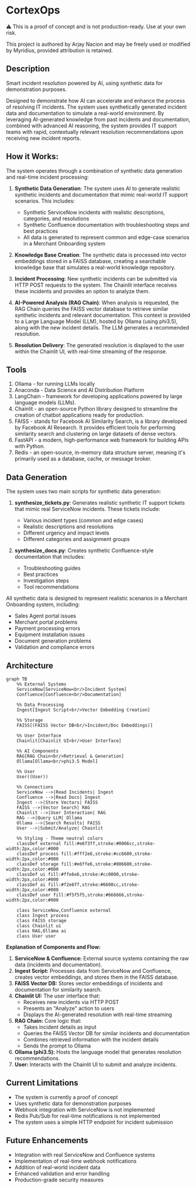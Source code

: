 # CortexOps
⚠️ This is a proof of concept and is not production-ready. Use at your own risk.

This project is authored by Arjay Nacion and may be freely used or modified by Myridius, provided attribution is retained.

## Description
Smart incident resolution powered by AI, using synthetic data for demonstration purposes.

Designed to demonstrate how AI can accelerate and enhance the process of resolving IT incidents. The system uses synthetically generated incident data and documentation to simulate a real-world environment. By leveraging AI-generated knowledge from past incidents and documentation, combined with advanced AI reasoning, the system provides IT support teams with rapid, contextually relevant resolution recommendations upon receiving new incident reports.

## How it Works:
The system operates through a combination of synthetic data generation and real-time incident processing:

1. **Synthetic Data Generation**: The system uses AI to generate realistic synthetic incidents and documentation that mimic real-world IT support scenarios. This includes:
   - Synthetic ServiceNow incidents with realistic descriptions, categories, and resolutions
   - Synthetic Confluence documentation with troubleshooting steps and best practices
   - All data is generated to represent common and edge-case scenarios in a Merchant Onboarding system

2. **Knowledge Base Creation**: The synthetic data is processed into vector embeddings stored in a FAISS database, creating a searchable knowledge base that simulates a real-world knowledge repository.

3. **Incident Processing**: New synthetic incidents can be submitted via HTTP POST requests to the system. The Chainlit interface receives these incidents and provides an option to analyze them.

4. **AI-Powered Analysis (RAG Chain)**: When analysis is requested, the RAG Chain queries the FAISS vector database to retrieve similar synthetic incidents and relevant documentation. This context is provided to a Large Language Model (LLM), hosted by Ollama (using phi3.5), along with the new incident details. The LLM generates a recommended resolution.

5. **Resolution Delivery**: The generated resolution is displayed to the user within the Chainlit UI, with real-time streaming of the response.

## Tools
1. Ollama - for running LLMs locally
2. Anaconda - Data Science and AI Distribution Platform
3. LangChain - framework for developing applications powered by large language models (LLMs).
4. Chainlit - an open-source Python library designed to streamline the creation of chatbot applications ready for production.
5. FAISS - stands for Facebook AI Similarity Search, is a library developed by Facebook AI Research. It provides efficient tools for performing similarity search and clustering on large datasets of dense vectors.
6. FastAPI - a modern, high-performance web framework for building APIs with Python.
7. Redis - an open-source, in-memory data structure server, meaning it's primarily used as a database, cache, or message broker. 

## Data Generation
The system uses two main scripts for synthetic data generation:

1. **synthesize_tickets.py**: Generates realistic synthetic IT support tickets that mimic real ServiceNow incidents. These tickets include:
   - Various incident types (common and edge cases)
   - Realistic descriptions and resolutions
   - Different urgency and impact levels
   - Different categories and assignment groups

2. **synthesize_docs.py**: Creates synthetic Confluence-style documentation that includes:
   - Troubleshooting guides
   - Best practices
   - Investigation steps
   - Tool recommendations

All synthetic data is designed to represent realistic scenarios in a Merchant Onboarding system, including:
- Sales Agent portal issues
- Merchant portal problems
- Payment processing errors
- Equipment installation issues
- Document generation problems
- Validation and compliance errors

## Architecture

```mermaid
graph TB
    %% External Systems
    ServiceNow[ServiceNow<br/>Incident System]
    Confluence[Confluence<br/>Documentation]
    
    %% Data Processing
    Ingest[Ingest Script<br/>Vector Embedding Creation]
    
    %% Storage
    FAISS[(FAISS Vector DB<br/>Incident/Doc Embeddings)]
    
    %% User Interface
    Chainlit[Chainlit UI<br/>User Interface]
    
    %% AI Components
    RAG[RAG Chain<br/>Retrieval & Generation]
    Ollama[Ollama<br/>phi3.5 Model]
    
    %% User
    User((User))
    
    %% Connections
    ServiceNow -->|Read Incidents| Ingest
    Confluence -->|Read Docs| Ingest
    Ingest -->|Store Vectors| FAISS
    FAISS -->|Vector Search| RAG
    Chainlit -->|User Interaction| RAG
    RAG -->|Query LLM| Ollama
    Ollama -->|Search Results| FAISS
    User -->|Submit/Analyze| Chainlit
    
    %% Styling - Theme neutral colors
    classDef external fill:#e6f3ff,stroke:#0066cc,stroke-width:2px,color:#000
    classDef process fill:#fff2e6,stroke:#cc6600,stroke-width:2px,color:#000
    classDef storage fill:#e6ffe6,stroke:#006600,stroke-width:2px,color:#000
    classDef ui fill:#ffe6e6,stroke:#cc0000,stroke-width:2px,color:#000
    classDef ai fill:#f2e6ff,stroke:#6600cc,stroke-width:2px,color:#000
    classDef user fill:#f5f5f5,stroke:#666666,stroke-width:2px,color:#000
    
    class ServiceNow,Confluence external
    class Ingest process
    class FAISS storage
    class Chainlit ui
    class RAG,Ollama ai
    class User user
```

**Explanation of Components and Flow:**

1. **ServiceNow & Confluence:** External source systems containing the raw data (incidents and documentation).
2. **Ingest Script:** Processes data from ServiceNow and Confluence, creates vector embeddings, and stores them in the FAISS database.
3. **FAISS Vector DB:** Stores vector embeddings of incidents and documentation for similarity search.
4. **Chainlit UI:** The user interface that:
   - Receives new incidents via HTTP POST
   - Presents an "Analyze" action to users
   - Displays the AI-generated resolution with real-time streaming
5. **RAG Chain:** Core logic that:
   - Takes incident details as input
   - Queries the FAISS Vector DB for similar incidents and documentation
   - Combines retrieved information with the incident details
   - Sends the prompt to Ollama
6. **Ollama (phi3.5):** Hosts the language model that generates resolution recommendations.
7. **User:** Interacts with the Chainlit UI to submit and analyze incidents.

## Current Limitations
- The system is currently a proof of concept
- Uses synthetic data for demonstration purposes
- Webhook integration with ServiceNow is not implemented
- Redis Pub/Sub for real-time notifications is not implemented
- The system uses a simple HTTP endpoint for incident submission

## Future Enhancements
- Integration with real ServiceNow and Confluence systems
- Implementation of real-time webhook notifications
- Addition of real-world incident data
- Enhanced validation and error handling
- Production-grade security measures